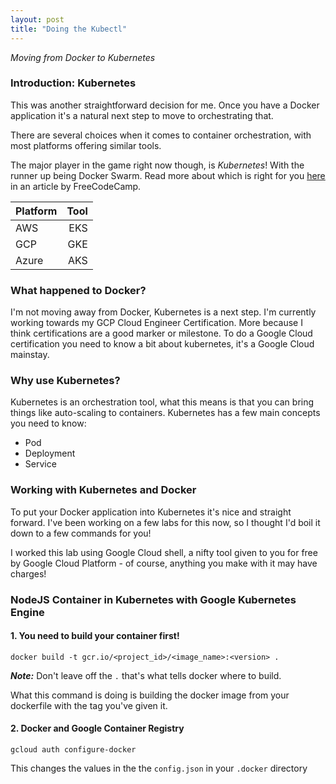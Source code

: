 ```yaml
---
layout: post
title: "Doing the Kubectl"
---
```


_Moving from Docker to Kubernetes_

### Introduction: Kubernetes

This was another straightforward decision for me. Once you have a Docker application it's a natural next step to move to orchestrating that.

There are several choices when it comes to container orchestration, with most platforms offering similar tools. 

The major player in the game right now though, is *Kubernetes*! With the runner up being Docker Swarm. Read more about which is right for you [here](https://medium.freecodecamp.org/how-to-choose-the-right-container-orchestration-and-how-to-deploy-it-41844021c241) in an article by FreeCodeCamp.

| Platform | Tool |
|:---------|-----:|
| AWS      | EKS  |
| GCP      | GKE  |
| Azure    | AKS  |

### What happened to Docker?

I'm not moving away from Docker, Kubernetes is a next step. I'm currently working towards my GCP Cloud Engineer Certification. More because I think certifications are a good marker or milestone. 
To do a Google Cloud certification you need to know a bit about kubernetes, it's a Google Cloud mainstay. 

### Why use Kubernetes?
Kubernetes is an orchestration tool, what this means is that you can bring things like auto-scaling to containers. Kubernetes has a few main concepts you need to know:

- Pod
- Deployment
- Service

### Working with Kubernetes and Docker

To put your Docker application into Kubernetes it's nice and straight forward. I've been working on a few labs for this now, so I thought I'd boil it down to a few commands for you!

I worked this lab using Google Cloud shell, a nifty tool given to you for free by Google Cloud Platform - of course, anything you make with it may have charges!
<!-- I've worked this in the gcloud shell - so if you're not using gcloud shell, where I've got `$DEVSHELL_PROJECT_ID`, replace that with your google project ID. 
_Or, better yet, just do it in Google Cloud Shell_ -->

### NodeJS Container in Kubernetes with Google Kubernetes Engine

#### 1. You need to build your container first!

`docker build -t gcr.io/<project_id>/<image_name>:<version> .` 

_**Note:**_ Don't leave off the `.` that's what tells docker where to build.

What this command is doing is building the docker image from your dockerfile with the tag you've given it. 

#### 2. Docker and Google Container Registry

`gcloud auth configure-docker`

This changes the values in the the `config.json` in your `.docker` directory